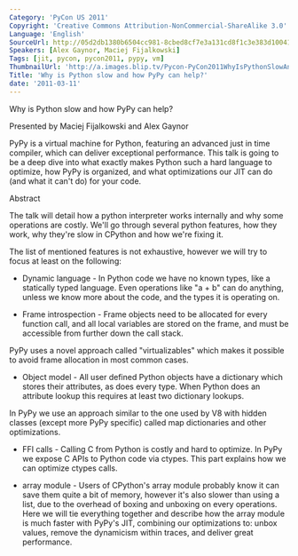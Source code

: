 ```yaml
---
Category: 'PyCon US 2011'
Copyright: 'Creative Commons Attribution-NonCommercial-ShareAlike 3.0'
Language: 'English'
SourceUrl: http://05d2db1380b6504cc981-8cbed8cf7e3a131cd8f1c3e383d10041.r93.cf2.rackcdn.com/pycon-us-2011/427_why-is-python-slow-and-how-pypy-can-help.mp4
Speakers: [Alex Gaynor, Maciej Fijalkowski]
Tags: [jit, pycon, pycon2011, pypy, vm]
ThumbnailUrl: 'http://a.images.blip.tv/Pycon-PyCon2011WhyIsPythonSlowAndHowPyPyCanHelp525.png'
Title: 'Why is Python slow and how PyPy can help?'
date: '2011-03-11'
---
```

Why is Python slow and how PyPy can help?

Presented by Maciej Fijalkowski and Alex Gaynor

PyPy is a virtual machine for Python, featuring an advanced just in time
compiler, which can deliver exceptional performance. This talk is going to be
a deep dive into what exactly makes Python such a hard language to optimize,
how PyPy is organized, and what optimizations our JIT can do (and what it
can't do) for your code.

Abstract

The talk will detail how a python interpreter works internally and why some
operations are costly. We'll go through several python features, how they
work, why they're slow in CPython and how we're fixing it.

The list of mentioned features is not exhaustive, however we will try to focus
at least on the following:

  * Dynamic language - In Python code we have no known types, like a statically typed language. Even operations like "a + b" can do anything, unless we know more about the code, and the types it is operating on.

  * Frame introspection - Frame objects need to be allocated for every function call, and all local variables are stored on the frame, and must be accessible from further down the call stack.

PyPy uses a novel approach called "virtualizables" which makes it possible to
avoid frame allocation in most common cases.

  * Object model - All user defined Python objects have a dictionary which stores their attributes, as does every type. When Python does an attribute lookup this requires at least two dictionary lookups.

In PyPy we use an approach similar to the one used by V8 with hidden classes
(except more PyPy specific) called map dictionaries and other optimizations.

  * FFI calls - Calling C from Python is costly and hard to optimize. In PyPy we expose C APIs to Python code via ctypes. This part explains how we can optimize ctypes calls.

  * array module - Users of CPython's array module probably know it can save them quite a bit of memory, however it's also slower than using a list, due to the overhead of boxing and unboxing on every operations. Here we will tie everything together and describe how the array module is much faster with PyPy's JIT, combining our optimizations to: unbox values, remove the dynamicism within traces, and deliver great performance.
